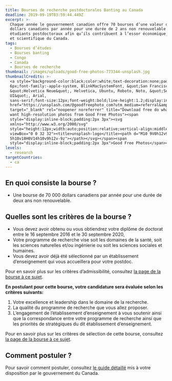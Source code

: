 ```yaml
---
title: Bourses de recherche postdoctorales Banting au Canada
deadline: 2019-09-19T03:59:44.449Z
excerpt: >-
  Chaque année le gouvernement canadien offre 70 bourses d’une valeur de 70.000
  dollars canadiens par année pour une durée de 2 ans non renouvelable aux
  étudiants postdoctoraux afin qu’ils contribuent à l’essor économique, social
  et scientifique du Canada. 
tags:
  - Bourses d’études
  - Bourses banting
  - Congo
  - Canada
  - Bourses de recherche
thumbnail: /images/uploads/good-free-photos-773344-unsplash.jpg
thumbnailCredits: >-
  <a style="background-color:black;color:white;text-decoration:none;padding:4px
  6px;font-family:-apple-system, BlinkMacSystemFont, &quot;San Francisco&quot;,
  &quot;Helvetica Neue&quot;, Helvetica, Ubuntu, Roboto, Noto, &quot;Segoe
  UI&quot;, Arial,
  sans-serif;font-size:12px;font-weight:bold;line-height:1.2;display:inline-block;border-radius:3px"
  href="https://unsplash.com/@goodfreephoto_com?utm_medium=referral&amp;utm_campaign=photographer-credit&amp;utm_content=creditBadge"
  target="_blank" rel="noopener noreferrer" title="Download free do whatever you
  want high-resolution photos from Good Free Photos"><span
  style="display:inline-block;padding:2px 3px"><svg
  xmlns="http://www.w3.org/2000/svg"
  style="height:12px;width:auto;position:relative;vertical-align:middle;top:-2px;fill:white"
  viewBox="0 0 32 32"><title>unsplash-logo</title><path d="M10 9V0h12v9H10zm12
  5h10v18H0V14h10v9h12v-9z"></path></svg></span><span
  style="display:inline-block;padding:2px 3px">Good Free Photos</span></a>
levels:
  - research
targetCountries:
  - ca
---
```

## En quoi consiste la bourse ?

* Une bourse de 70 000 dollars canadiens par année pour une durée de deux ans non renouvelable.

## Quelles sont les critères de la bourse ?

* Vous devez avoir obtenu ou vous obtiendrez votre diplôme de doctorat entre le 16 septembre 2016 et le 30 septembre 2020,
* Votre programme de recherche vise soit les domaines de la santé, soit les sciences naturelles et/ou ingénierie ou soit les sciences sociales et humaines.
* Vous devez avoir déjà été sélectionné par un établissement d’enseignement qui vous accueillera pour votre postdoc.

Pour en savoir plus sur les critères d’admissibilité, consultez <a href="http://banting.fellowships-bourses.gc.ca/fr/app-dem_elig-adm.html" target="_blank" rel="nofollow noopener">la page de la bourse à ce sujet</a>.

**En postulant pour cette bourse, votre candidature sera évaluée selon les critères suivants:**

1. Votre excellence et leadership dans le domaine de la recherche.
2. La qualité du programme de recherche que vous allez proposer.
3. L’engagement de l’établissement d’enseignement à vous soutenir ainsi que la correspondance entre votre programme de recherche ainsi que les priorités de stratégiques du dit établissement d’enseignement.

Pour en savoir plus sur les critères de sélection de cette bourse, consultez <a href="http://banting.fellowships-bourses.gc.ca/fr/rev-eval_overview-apercu.html" target="_blank" rel="nofollow noopener">la page de la bourse à ce sujet</a>.

## Comment postuler ?

Pour savoir comment postuler, consultez <a href="http://banting.fellowships-bourses.gc.ca/fr/app-dem_guide.html" rel="nofollow noopener">le guide détaillé</a> mis à votre disposition par le gouvernement du Canada.
